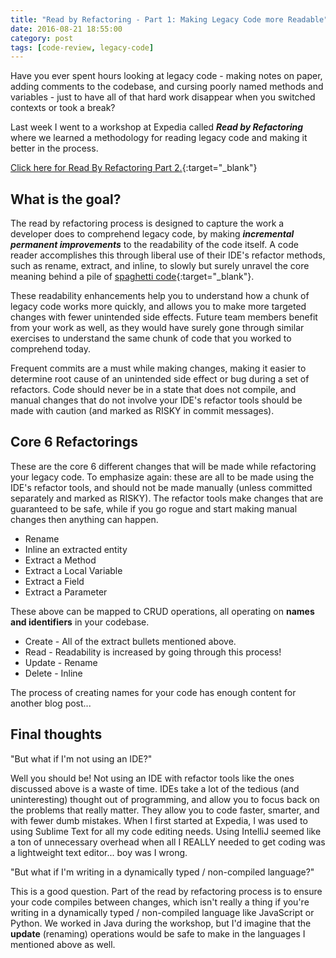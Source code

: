```yaml
---
title: "Read by Refactoring - Part 1: Making Legacy Code more Readable"
date: 2016-08-21 18:55:00
category: post
tags: [code-review, legacy-code]
---
```


Have you ever spent hours looking at legacy code - making notes on paper, adding comments to the codebase, and cursing poorly named methods and variables - just to have all of that hard work disappear when you switched contexts or took a break?

Last week I went to a workshop at Expedia called ***Read by Refactoring*** where we learned a methodology for reading legacy code and making it better in the process.

[Click here for Read By Refactoring Part 2.][rbr2]{:target="_blank"}

## What is the goal?

The read by refactoring process is designed to capture the work a developer does to comprehend legacy code, by making ***incremental permanent improvements*** to the readability of the code itself. A code reader accomplishes this through liberal use of their IDE's refactor methods, such as rename, extract, and inline, to slowly but surely unravel the core meaning behind a pile of [spaghetti code][spaghetti-code]{:target="_blank"}.

These readability enhancements help you to understand how a chunk of legacy code works more quickly, and allows you to make more targeted changes with fewer unintended side effects. Future team members benefit from your work as well, as they would have surely gone through similar exercises to understand the same chunk of code that you worked to comprehend today.

Frequent commits are a must while making changes, making it easier to determine root cause of an unintended side effect or bug during a set of refactors. Code should never be in a state that does not compile, and manual changes that do not involve your IDE's refactor tools should be made with caution (and marked as RISKY in commit messages).

## Core 6 Refactorings

These are the core 6 different changes that will be made while refactoring your legacy code. To emphasize again: these are all to be made using the IDE's refactor tools, and should not be made manually (unless committed separately and marked as RISKY). The refactor tools make changes that are guaranteed to be safe, while if you go rogue and start making manual changes then anything can happen.

* Rename
* Inline an extracted entity
* Extract a Method
* Extract a Local Variable
* Extract a Field
* Extract a Parameter

These above can be mapped to CRUD operations, all operating on **names and identifiers** in your codebase.

* Create - All of the extract bullets mentioned above.
* Read - Readability is increased by going through this process!
* Update - Rename
* Delete - Inline

The process of creating names for your code has enough content for another blog post...

## Final thoughts

"But what if I'm not using an IDE?"

Well you should be! Not using an IDE with refactor tools like the ones discussed above is a waste of time. IDEs take a lot of the tedious (and uninteresting) thought out of programming, and allow you to focus back on the problems that really matter. They allow you to code faster, smarter, and with fewer dumb mistakes. When I first started at Expedia, I was used to using Sublime Text for all my code editing needs. Using IntelliJ seemed like a ton of unnecessary overhead when all I REALLY needed to get coding was a lightweight text editor... boy was I wrong.

"But what if I'm writing in a dynamically typed / non-compiled language?"

This is a good question. Part of the read by refactoring process is to ensure your code compiles between changes, which isn't really a thing if you're writing in a dynamically typed / non-compiled language like JavaScript or Python. We worked in Java during the workshop, but I'd imagine that the **update** (renaming) operations would be safe to make in the languages I mentioned above as well.

[spaghetti-code]: https://en.wikipedia.org/wiki/Spaghetti_code
[rbr2]: /posts/2017-02-26-read-by-refactoring-pt-2/
